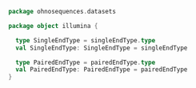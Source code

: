 
```scala
package ohnosequences.datasets

package object illumina {

  type SingleEndType = singleEndType.type
  val SingleEndType: SingleEndType = singleEndType

  type PairedEndType = pairedEndType.type
  val PairedEndType: PairedEndType = pairedEndType
}

```




[main/scala/package.scala]: package.scala.md
[main/scala/reads.scala]: reads.scala.md